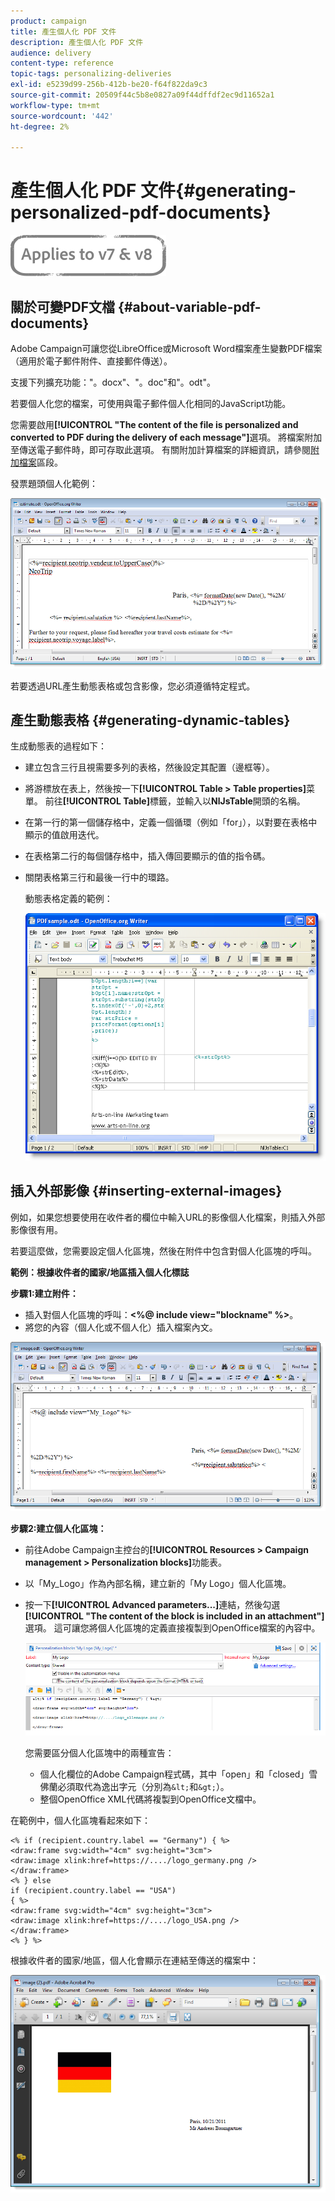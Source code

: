 ```yaml
---
product: campaign
title: 產生個人化 PDF 文件
description: 產生個人化 PDF 文件
audience: delivery
content-type: reference
topic-tags: personalizing-deliveries
exl-id: e5239d99-256b-412b-be20-f64f822da9c3
source-git-commit: 20509f44c5b8e0827a09f44dffdf2ec9d11652a1
workflow-type: tm+mt
source-wordcount: '442'
ht-degree: 2%

---
```


# 產生個人化 PDF 文件{#generating-personalized-pdf-documents}

![](../../assets/common.svg)

## 關於可變PDF文檔 {#about-variable-pdf-documents}

Adobe Campaign可讓您從LibreOffice或Microsoft Word檔案產生變數PDF檔案（適用於電子郵件附件、直接郵件傳送）。

支援下列擴充功能：&quot;。docx&quot;、&quot;。doc&quot;和&quot;。odt&quot;。

若要個人化您的檔案，可使用與電子郵件個人化相同的JavaScript功能。

您需要啟用&#x200B;**[!UICONTROL "The content of the file is personalized and converted to PDF during the delivery of each message"]**&#x200B;選項。 將檔案附加至傳送電子郵件時，即可存取此選項。 有關附加計算檔案的詳細資訊，請參閱[附加檔案](attaching-files.md)區段。

發票題頭個人化範例：

![](assets/s_ncs_pdf_simple.png)

若要透過URL產生動態表格或包含影像，您必須遵循特定程式。

## 產生動態表格 {#generating-dynamic-tables}

生成動態表的過程如下：

* 建立包含三行且視需要多列的表格，然後設定其配置（邊框等）。
* 將游標放在表上，然後按一下&#x200B;**[!UICONTROL Table > Table properties]**&#x200B;菜單。 前往&#x200B;**[!UICONTROL Table]**&#x200B;標籤，並輸入以&#x200B;**NlJsTable**&#x200B;開頭的名稱。
* 在第一行的第一個儲存格中，定義一個循環（例如「for」），以對要在表格中顯示的值啟用迭代。
* 在表格第二行的每個儲存格中，插入傳回要顯示的值的指令碼。
* 關閉表格第三行和最後一行中的環路。

   動態表格定義的範例：

   ![](assets/s_ncs_pdf_table.png)

## 插入外部影像 {#inserting-external-images}

例如，如果您想要使用在收件者的欄位中輸入URL的影像個人化檔案，則插入外部影像很有用。

若要這麼做，您需要設定個人化區塊，然後在附件中包含對個人化區塊的呼叫。

**範例：根據收件者的國家/地區插入個人化標誌**

**步驟1:建立附件：**

* 插入對個人化區塊的呼叫：**&lt;%@ include view=&quot;blockname&quot; %>**。
* 將您的內容（個人化或不個人化）插入檔案內文。

![](assets/s_ncs_open_office_blocdeperso.png)

**步驟2:建立個人化區塊：**

* 前往Adobe Campaign主控台的&#x200B;**[!UICONTROL Resources > Campaign management > Personalization blocks]**&#x200B;功能表。
* 以「My_Logo」作為內部名稱，建立新的「My Logo」個人化區塊。
* 按一下&#x200B;**[!UICONTROL Advanced parameters...]**&#x200B;連結，然後勾選&#x200B;**[!UICONTROL "The content of the block is included in an attachment"]**&#x200B;選項。 這可讓您將個人化區塊的定義直接複製到OpenOffice檔案的內容中。

   ![](assets/s_ncs_pdf_bloc_option.png)

   您需要區分個人化區塊中的兩種宣告：

   * 個人化欄位的Adobe Campaign程式碼，其中「open」和「closed」雪佛蘭必須取代為逸出字元（分別為`&lt;`和`&gt;`）。
   * 整個OpenOffice XML代碼將複製到OpenOffice文檔中。

在範例中，個人化區塊看起來如下：

```
<% if (recipient.country.label == "Germany") { %>
<draw:frame svg:width="4cm" svg:height="3cm">
<draw:image xlink:href=https://..../logo_germany.png />
</draw:frame>
<% } else
if (recipient.country.label == "USA")
{ %>
<draw:frame svg:width="4cm" svg:height="3cm">
<draw:image xlink:href=https://..../logo_USA.png />
</draw:frame>
<% } %>
```

根據收件者的國家/地區，個人化會顯示在連結至傳送的檔案中：

![](assets/s_ncs_pdf_result.png)
